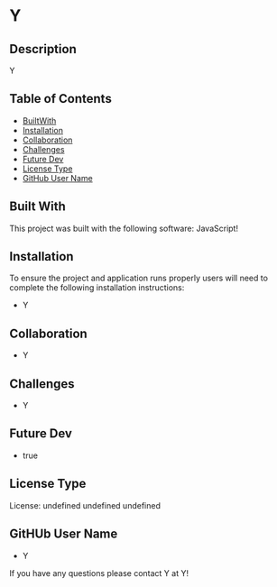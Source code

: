 
  # Y
  
## Description
Y

  ## Table of Contents
   - [BuiltWith](#builtwith)
   - [Installation](#installation)
   - [Collaboration](#collaboration)
   - [Challenges](#challenges)
   - [Future Dev](#future_dev)
   - [License Type](#license_type)
   - [GitHub User Name](#github_username)

 ## Built With
 This project was built with the following software: JavaScript!

## Installation
To ensure the project and application runs properly users will need to complete the following installation instructions:
- Y

## Collaboration
- Y

## Challenges
- Y

## Future Dev
- true

## License Type
License: undefined
undefined
undefined

## GitHUb User Name
- Y

If you have any questions please contact Y at Y!
